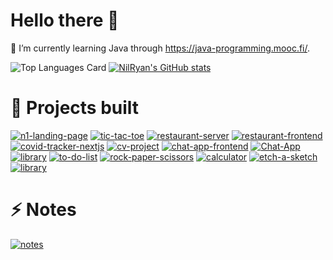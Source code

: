 # Hello there 👋

<!--
**NilRyan/NilRyan** is a ✨ _special_ ✨ repository because its `README.md` (this file) appears on your GitHub profile.

Here are some ideas to get you started:

- 🔭 I’m currently working on ...
- 🌱 I’m currently learning ...
- 👯 I’m looking to collaborate on ...
- 🤔 I’m looking for help with ...
- 💬 Ask me about ...
- 📫 How to reach me: ...
- 😄 Pronouns: ...
- ⚡ Fun fact: ...
-->
🌱 I’m currently learning Java through https://java-programming.mooc.fi/.



![Top Languages Card](https://github-readme-stats.vercel.app/api/top-langs/?username=NilRyan)
[![NilRyan's GitHub stats](https://github-readme-stats.vercel.app/api?username=NilRyan)](https://github.com/NilRyan/github-readme-stats)

# 🔭 Projects built
[![n1-landing-page](https://github-readme-stats.vercel.app/api/pin/?username=NilRyan&repo=n1-landing-page)](https://github.com/NilRyan/n1-landing-page)
[![tic-tac-toe](https://github-readme-stats.vercel.app/api/pin/?username=NilRyan&repo=tic-tac-toe)](https://github.com/NilRyan/tic-tac-toe)
[![restaurant-server](https://github-readme-stats.vercel.app/api/pin/?username=NilRyan&repo=restaura-server)](https://github.com/NilRyan/restaura-server)
[![restaurant-frontend](https://github-readme-stats.vercel.app/api/pin/?username=NilRyan&repo=restaura-frontend)](https://github.com/NilRyan/restaura-frontend)
[![covid-tracker-nextjs](https://github-readme-stats.vercel.app/api/pin/?username=NilRyan&repo=covid-tracker-nextjs)](https://github.com/NilRyan/covid-tracker-nextjs)
[![cv-project](https://github-readme-stats.vercel.app/api/pin/?username=NilRyan&repo=cv-project)](https://github.com/NilRyan/cv-project)
[![chat-app-frontend](https://github-readme-stats.vercel.app/api/pin/?username=NilRyan&repo=chat-app-frontend)](https://github.com/NilRyan/chat-app-frontend)
[![Chat-App](https://github-readme-stats.vercel.app/api/pin/?username=NilRyan&repo=Chat-App)](https://github.com/NilRyan/Chat-App)
[![library](https://github-readme-stats.vercel.app/api/pin/?username=NilRyan&repo=library)](https://github.com/NilRyan/library)
[![to-do-list](https://github-readme-stats.vercel.app/api/pin/?username=NilRyan&repo=to-do-list)](https://github.com/NilRyan/to-do-list)
[![rock-paper-scissors](https://github-readme-stats.vercel.app/api/pin/?username=NilRyan&repo=rock-paper-scissors)](https://github.com/NilRyan/rock-paper-scissors)
[![calculator](https://github-readme-stats.vercel.app/api/pin/?username=NilRyan&repo=calculator)](https://github.com/NilRyan/calculator)
[![etch-a-sketch](https://github-readme-stats.vercel.app/api/pin/?username=NilRyan&repo=etch-a-sketch)](https://github.com/NilRyan/etch-a-sketch)
[![library](https://github-readme-stats.vercel.app/api/pin/?username=NilRyan&repo=library)](https://github.com/NilRyan/library)

# ⚡ Notes
[![notes](https://github-readme-stats.vercel.app/api/pin/?username=NilRyan&repo=notes)](https://github.com/NilRyan/notes)



